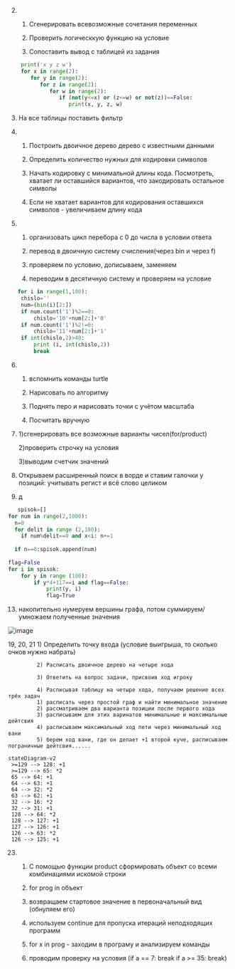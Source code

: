 2. 1) Сгенерировать всевозможные сочетания переменных

   2) Проверить логическкую функцию на условие
   
   3) Сопоставить вывод с таблицей из задания
``` python
    print('x y z w')
    for x in range(2):
       for y in range(2):       
          for z in range(2):          
             for w in range(2):             
                if (not(y<=x) or (z<=w) or not(z))==False:                
                   print(x, y, z, w)
```
3. На все таблицы поставить фильтр
             
4. 1) Построить двоичное дерево дерево с известными данными
   
   2) Определить количество нужных для кодировки символов 
   
   3) Начать кодировку с минимальной длины кода. Посмотреть, хватает ли оставшийся вариантов, что закодировать остальное символы
   
   4) Если не хватает вариантов для кодирования оставшихся символов - увеличиваем длину кода
 
5. 1) организовать цикл перебора с 0 до числа в условии ответа

   2) перевод в двоичную систему счисления(через bin и через f) 
   
   3) проверяем по условию, дописываем, заменяем

   4) переводим в десятичную систему и проверяем на условие
```python  
   for i in range(1,100):
    chislo=''
    num=(bin(i)[2:])   
    if num.count('1')%2==0:
        chislo='10'+num[2:]+'0'
    if num.count('1')%2!=0:    
        chislo='11'+num[2:]+'1'        
    if int(chislo,2)>40:    
        print (i, int(chislo,2))        
        break
   ```

6. 1) вспомнить команды turtle

   2) Нарисовать по алгоритму
   
   3) Поднять перо и нарисовать точки с учётом масштаба
   
   4) Посчитать вручную
   
8. 1)сгенерировать все возможные варианты чисел(for/product)

   2)проверить строчку на условия
   
   3)выводим счетчик значений
10. Открываем расширенный поиск в ворде и ставим галочки у позиций: учитывать регист и всё слово целиком

12. д

``` python
   spisok=[]
for num in range(2,1000):
  n=0
  for delit in range (2,100):
    if num%delit==0 and x<i: n+=1
  
  if n==0:spisok.append(num)
        
flag=False
for i in spisok:
    for y in range (100):
        if y*4+117==i and flag==False:
            print(y, i)
            flag=True
   ```

13. накопительно нумеруем вершины графа, потом суммируем/умножаем полученные значения
 
 ![image](https://user-images.githubusercontent.com/114381884/208363284-7f150ee5-5b91-4ae4-95ca-32f9e9d1f804.png)

19, 20, 21   1) Определить точку входа (условие выигрыша, то сколько очков нужно набрать)

             2) Расписать двоичное дерево на четыре хода
             
             3) Ответить на вопрос задачи, присвоив ход игроку
             
             4) Расписывая таблицу на четыре хода, получаем решение всех трёх задач
             1) расписать через простой граф и найти минимальное значение
             2) рассматриваем два варианта позиции после первого хода
             3) расписываем для этих варинатов минимальные и максимальные дейтсвия
             4) расписываем максимальный ход пети через минимальный ход вани
             5) берем ход вани, где он делает +1 второй куче, расписываем пограничные дейтсвия......
             
   ```mermaid
stateDiagram-v2
    >=129 --> 128: +1
    >=129 --> 65: *2
    65 --> 64: +1
    64 --> 63: +1
    64 --> 32: *2
    63 --> 62: +1
    32 --> 16: *2
    32 --> 31: +1
    128 --> 64: *2
    128 --> 127: +1
    127 --> 126: +1
    126 --> 63: *2
    126 --> 125: +1
   ```
23. 1) С помощью функции product сформировать объект со всеми комбинациями искомой строки

     2) for prog in объект
     
     3) возвращаем стартовое значение в первоначальный вид (обнуляем его)
     
     4) используем continue для пропуска итераций неподходящих программ
     
     5) for x in prog - заходим в програму и анализируем команды
     
     6) проводим проверку на условия (if a == 7: break if a >= 35: break)
